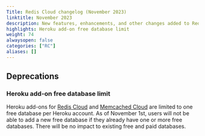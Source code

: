 ```yaml
---
Title: Redis Cloud changelog (November 2023)
linktitle: November 2023
description: New features, enhancements, and other changes added to Redis Cloud during November 2023.
highlights: Heroku add-on free database limit
weight: 74
alwaysopen: false
categories: ["RC"]
aliases: []
---
```


## Deprecations

### Heroku add-on free database limit

Heroku add-ons for [Redis Cloud](https://elements.heroku.com/addons/rediscloud) and [Memcached Cloud](https://elements.heroku.com/addons/memcachedcloud) are limited to one free database per Heroku account. As of November 1st, users will not be able to add a new free database if they already have one or more free databases. There will be no impact to existing free and paid databases.